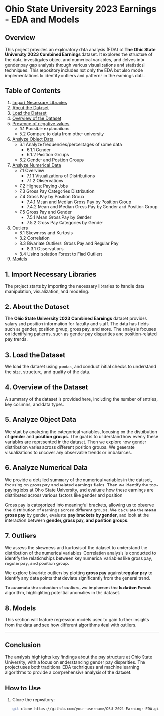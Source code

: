 # Ohio State University 2023 Earnings - EDA and Models

## Overview

This project provides an exploratory data analysis (EDA) of **The Ohio State University 2023 Combined Earnings** dataset. It explores the structure of the data, investigates object and numerical variables, and delves into gender pay gap analysis through various visualizations and statistical techniques. This repository includes not only the EDA but also model implementations to identify outliers and patterns in the earnings data.

## Table of Contents

1. [Import Necessary Libraries](#1-import-necessary-libraries)
2. [About the Dataset](#2-about-the-dataset)
3. [Load the Dataset](#3-load-the-dataset)
4. [Overview of the Dataset](#4-overview-of-the-dataset)
5. [Presence of negative values](#5-presence-of-negative-values)
   - 5.1 Possible explanations
   - 5.2 Compare to data from other university
6. [Analyze Object Data](#6-analyze-object-data)
    - 6.1 Analyze frequencies/percentages of some data
        - 6.1.1 Gender
        - 6.1.2 Position Groups
    - 6.2 Gender and Position Groups
7. [Analyze Numerical Data](#7-analyze-numerical-data)
    - 7.1 Overview
        - 7.1.1 Visualizations of Distributions
        - 7.1.2 Observations
    - 7.2 Highest Paying Jobs
    - 7.3 Gross Pay Categories Distribution
    - 7.4 Gross Pay by Position Group
        - 7.4.1 Mean and Median Gross Pay by Position Group
        - 7.4.2 Mean and Median Gross Pay by Gender and Position Group
    - 7.5 Gross Pay and Gender
        - 7.5.1 Mean Gross Pay by Gender
        - 7.5.2 Gross Pay Categories by Gender
8. [Outliers](#8-outliers)
    - 8.1 Skewness and Kurtosis
    - 8.2 Correlation
    - 8.3 Bivariate Outliers: Gross Pay and Regular Pay
        - 8.3.1 Observations
    - 8.4 Using Isolation Forest to Find Outliers
9. [Models](#9-models)

## 1. Import Necessary Libraries

The project starts by importing the necessary libraries to handle data manipulation, visualization, and modeling.

## 2. About the Dataset

The **Ohio State University 2023 Combined Earnings** dataset provides salary and position information for faculty and staff. The data has fields such as gender, position group, gross pay, and more. The analysis focuses on identifying patterns, such as gender pay disparities and position-related pay trends.

## 3. Load the Dataset

We load the dataset using `pandas`, and conduct initial checks to understand the size, structure, and quality of the data.

## 4. Overview of the Dataset

A summary of the dataset is provided here, including the number of entries, key columns, and data types. 

## 5. Analyze Object Data

We start by analyzing the categorical variables, focusing on the distribution of **gender** and **position groups**. The goal is to understand how evenly these variables are represented in the dataset. Then we explore how gender distribution varies across different position groups. We generate visualizations to uncover any observable trends or imbalances.

## 6. Analyze Numerical Data

We provide a detailed summary of the numerical variables in the dataset, focusing on gross pay and related earnings fields. Then we identify the top-paying jobs at Ohio State University, and evaluate how these earnings are distributed across various factors like gender and position.

Gross pay is categorized into meaningful brackets, allowing us to observe the distribution of earnings across different groups. We calculate the **mean gross pay** by gender, evaluate **pay brackets by gender**, and look at the interaction between **gender, gross pay, and position groups**.

## 7. Outliers

We assess the skewness and kurtosis of the dataset to understand the distribution of the numerical variables. Correlation analysis is conducted to identify the relationships between key numerical variables like gross pay, regular pay, and position group.

We explore bivariate outliers by plotting **gross pay** against **regular pay** to identify any data points that deviate significantly from the general trend.

To automate the detection of outliers, we implement the **Isolation Forest** algorithm, highlighting potential anomalies in the dataset.

## 8. Models

This section will feature regression models used to gain further insights from the data and see how different algorithms deal with outliers.

---

## Conclusion

The analysis highlights key findings about the pay structure at Ohio State University, with a focus on understanding gender pay disparities. The project uses both traditional EDA techniques and machine learning algorithms to provide a comprehensive analysis of the dataset.

## How to Use

1. Clone the repository:
   ```bash
   git clone https://github.com/your-username/OSU-2023-Earnings-EDA.git
